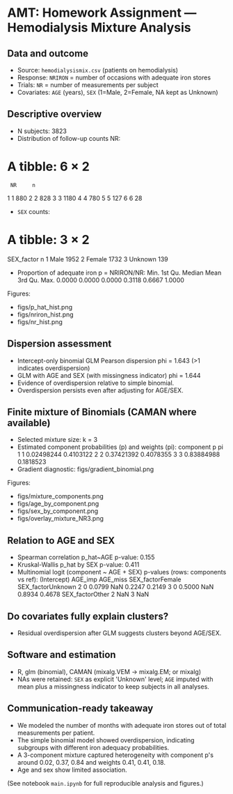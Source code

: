 # AMT: Homework Assignment — Hemodialysis Mixture Analysis

## Data and outcome
- Source: `hemodialysismix.csv` (patients on hemodialysis)
- Response: `NRIRON` = number of occasions with adequate iron stores
- Trials: `NR` = number of measurements per subject
- Covariates: `AGE` (years), `SEX` (1=Male, 2=Female, NA kept as Unknown)

## Descriptive overview
- N subjects: 3823
- Distribution of follow-up counts NR:
# A tibble: 6 × 2
     NR     n
  <int> <int>
1     1   880
2     2   828
3     3  1180
4     4   780
5     5   127
6     6    28
- `SEX` counts:
# A tibble: 3 × 2
  SEX_factor     n
  <fct>      <int>
1 Male        1952
2 Female      1732
3 Unknown      139
- Proportion of adequate iron p = NRIRON/NR:
   Min. 1st Qu.  Median    Mean 3rd Qu.    Max. 
 0.0000  0.0000  0.0000  0.3118  0.6667  1.0000 

Figures:
- figs/p_hat_hist.png
- figs/nriron_hist.png
- figs/nr_hist.png

## Dispersion assessment
- Intercept-only binomial GLM Pearson dispersion phi = 1.643 (>1 indicates overdispersion)
- GLM with AGE and SEX (with missingness indicator) phi = 1.644
- Evidence of overdispersion relative to simple binomial.
- Overdispersion persists even after adjusting for AGE/SEX.

## Finite mixture of Binomials (CAMAN where available)
- Selected mixture size: k = 3
- Estimated component probabilities (p) and weights (pi):
  component          p        pi
1         1 0.02498244 0.4103122
2         2 0.37421392 0.4078355
3         3 0.83884988 0.1818523
- Gradient diagnostic: figs/gradient_binomial.png

Figures:
- figs/mixture_components.png
- figs/age_by_component.png
- figs/sex_by_component.png
- figs/overlay_mixture_NR3.png

## Relation to AGE and SEX
- Spearman correlation p_hat~AGE p-value: 0.155
- Kruskal-Wallis p_hat by SEX p-value: 0.411
- Multinomial logit (component ~ AGE + SEX) p-values (rows: components vs ref):
  (Intercept) AGE_imp AGE_miss SEX_factorFemale SEX_factorUnknown
2           0  0.0799      NaN           0.2247            0.2149
3           0  0.5000      NaN           0.8934            0.4678
  SEX_factorOther
2             NaN
3             NaN

## Do covariates fully explain clusters?
- Residual overdispersion after GLM suggests clusters beyond AGE/SEX.

## Software and estimation
- R, glm (binomial), CAMAN (mixalg.VEM -> mixalg.EM; or mixalg)
- NAs were retained: `SEX` as explicit 'Unknown' level; `AGE` imputed with mean plus a missingness indicator to keep subjects in all analyses.

## Communication-ready takeaway
- We modeled the number of months with adequate iron stores out of total measurements per patient.
- The simple binomial model showed 
overdispersion, indicating subgroups with different iron adequacy probabilities.
- A 3-component mixture captured heterogeneity with component p's around 0.02, 0.37, 0.84 and weights 0.41, 0.41, 0.18.
- Age and sex show 
limited association.

(See notebook `main.ipynb` for full reproducible analysis and figures.)
